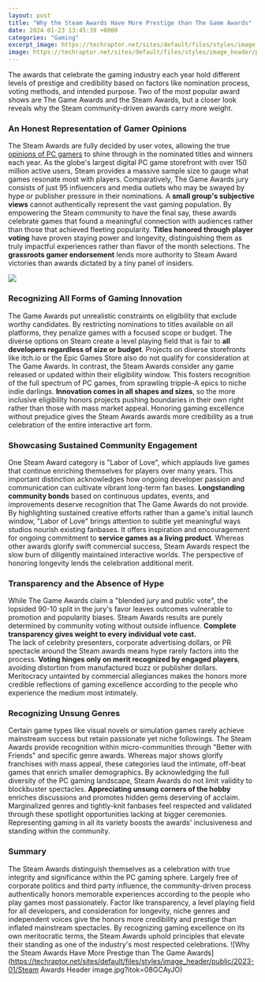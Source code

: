 ```yaml
---
layout: post
title: "Why the Steam Awards Have More Prestige than The Game Awards"
date: 2024-01-23 13:45:39 +0000
categories: "Gaming"
excerpt_image: https://techraptor.net/sites/default/files/styles/image_header/public/2023-01/Steam Awards Header image.jpg?itok=08GCAyJO
image: https://techraptor.net/sites/default/files/styles/image_header/public/2023-01/Steam Awards Header image.jpg?itok=08GCAyJO
---
```


The awards that celebrate the gaming industry each year hold different levels of prestige and credibility based on factors like nomination process, voting methods, and intended purpose. Two of the most popular award shows are The Game Awards and the Steam Awards, but a closer look reveals why the Steam community-driven awards carry more weight.
### An Honest Representation of Gamer Opinions
The Steam Awards are fully decided by user votes, allowing the true [opinions of PC gamers](https://store.fi.io.vn/chihuahua-sunflower-you-are-my-world-shirt-chihuahua-lovers-female-tshirt-dog-themed-gifts3549-t-shirt) to shine through in the nominated titles and winners each year. As the globe's largest digital PC game storefront with over 150 million active users, Steam provides a massive sample size to gauge what games resonate most with players. Comparatively, The Game Awards jury consists of just 95 influencers and media outlets who may be swayed by hype or publisher pressure in their nominations. A **small group's subjective views** cannot authentically represent the vast gaming population. 
By empowering the Steam community to have the final say, these awards celebrate games that found a meaningful connection with audiences rather than those that achieved fleeting popularity. **Titles honored through player voting** have proven staying power and longevity, distinguishing them as truly impactful experiences rather than flavor of the month selections. The **grassroots gamer endorsement** lends more authority to Steam Award victories than awards dictated by a tiny panel of insiders.

![](https://playpc.io/wp-content/uploads/2021/02/Steam-Awards-Logo-2020.png)
### Recognizing All Forms of Gaming Innovation
The Game Awards put unrealistic constraints on eligibility that exclude worthy candidates. By restricting nominations to titles available on all platforms, they penalize games with a focused scope or budget. The diverse options on Steam create a level playing field that is fair to **all developers regardless of size or budget**. Projects on diverse storefronts like itch.io or the Epic Games Store also do not qualify for consideration at The Game Awards. 
In contrast, the Steam Awards consider any game released or updated within their eligibility window. This fosters recognition of the full spectrum of PC games, from sprawling tripple-A epics to niche indie darlings. **Innovation comes in all shapes and sizes**, so the more inclusive eligibility honors projects pushing boundaries in their own right rather than those with mass market appeal. Honoring gaming excellence without prejudice gives the Steam Awards awards more credibility as a true celebration of the entire interactive art form.
### Showcasing Sustained Community Engagement     
One Steam Award category is "Labor of Love", which applauds live games that continue enriching themselves for players over many years. This important distinction acknowledges how ongoing developer passion and communication can cultivate vibrant long-term fan bases. **Longstanding community bonds** based on continuous updates, events, and improvements deserve recognition that The Game Awards do not provide.
By highlighting sustained creative efforts rather than a game's initial launch window, "Labor of Love" brings attention to subtle yet meaningful ways studios nourish existing fanbases. It offers inspiration and encouragement for ongoing commitment to **service games as a living product**. Whereas other awards glorify swift commercial success, Steam Awards respect the slow burn of diligently maintained interactive worlds. The perspective of honoring longevity lends the celebration additional merit.
### Transparency and the Absence of Hype  
While The Game Awards claim a "blended jury and public vote", the lopsided 90-10 split in the jury's favor leaves outcomes vulnerable to promotion and popularity biases. Steam Awards results are purely determined by community voting without outside influence. **Complete transparency gives weight to every individual vote cast.**  
The lack of celebrity presenters, corporate advertising dollars, or PR spectacle around the Steam awards means hype rarely factors into the process. **Voting hinges only on merit recognized by engaged players**, avoiding distortion from manufactured buzz or publisher dollars. Meritocracy untainted by commercial allegiances makes the honors more credible reflections of gaming excellence according to the people who experience the medium most intimately.
### Recognizing Unsung Genres 
Certain game types like visual novels or simulation games rarely achieve mainstream success but retain passionate yet niche followings. The Steam Awards provide recognition within micro-communities through "Better with Friends" and specific genre awards. Whereas major shows glorify franchises with mass appeal, these categories laud the intimate, off-beat games that enrich smaller demographics. 
By acknowledging the full diversity of the PC gaming landscape, Steam Awards do not limit validity to blockbuster spectacles. **Appreciating unsung corners of the hobby** enriches discussions and promotes hidden gems deserving of acclaim. Marginalized genres and tightly-knit fanbases feel respected and validated through these spotlight opportunities lacking at bigger ceremonies. Representing gaming in all its variety boosts the awards' inclusiveness and standing within the community.
### Summary
The Steam Awards distinguish themselves as a celebration with true integrity and significance within the PC gaming sphere. Largely free of corporate politics and third party influence, the community-driven process authentically honors memorable experiences according to the people who play games most passionately. Factor like transparency, a level playing field for all developers, and consideration for longevity, niche genres and independent voices give the honors more credibility and prestige than inflated mainstream spectacles. By recognizing gaming excellence on its own meritocratic terms, the Steam Awards uphold principles that elevate their standing as one of the industry's most respected celebrations.
![Why the Steam Awards Have More Prestige than The Game Awards](https://techraptor.net/sites/default/files/styles/image_header/public/2023-01/Steam Awards Header image.jpg?itok=08GCAyJO)